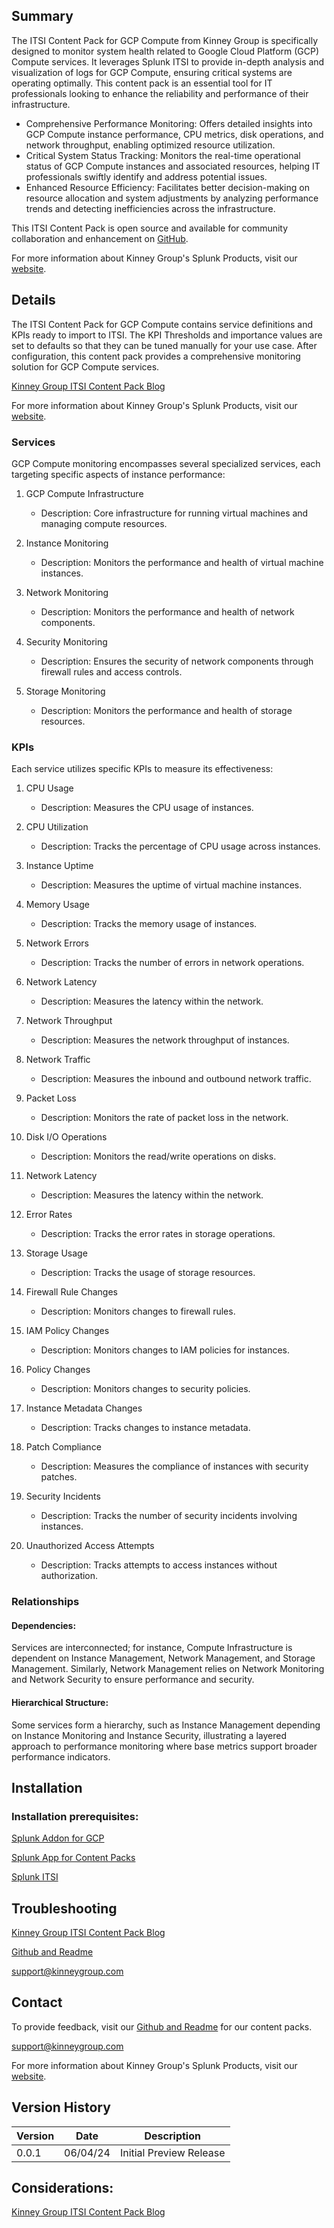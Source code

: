 ## Summary
The ITSI Content Pack for GCP Compute from Kinney Group is specifically designed to monitor system health related to Google Cloud Platform (GCP) Compute services. It leverages Splunk ITSI to provide in-depth analysis and visualization of logs for GCP Compute, ensuring critical systems are operating optimally. This content pack is an essential tool for IT professionals looking to enhance the reliability and performance of their infrastructure.

* Comprehensive Performance Monitoring: Offers detailed insights into GCP Compute instance performance, CPU metrics, disk operations, and network throughput, enabling optimized resource utilization.
* Critical System Status Tracking: Monitors the real-time operational status of GCP Compute instances and associated resources, helping IT professionals swiftly identify and address potential issues.
* Enhanced Resource Efficiency: Facilitates better decision-making on resource allocation and system adjustments by analyzing performance trends and detecting inefficiencies across the infrastructure.

This ITSI Content Pack is open source and available for community collaboration and enhancement on [GitHub](https://www.github.com/kinneygroup).

For more information about Kinney Group's Splunk Products, visit our [website](https://atlas.presidio.com).

## Details
The ITSI Content Pack for GCP Compute contains service definitions and KPIs ready to import to ITSI. The KPI Thresholds and importance values are set to defaults so that they can be tuned manually for your use case. After configuration, this content pack provides a comprehensive monitoring solution for GCP Compute services.

[Kinney Group ITSI Content Pack Blog](https://kinneygroup.com/blog/installing-itsi-content-packs/)

For more information about Kinney Group's Splunk Products, visit our [website](https://atlas.presidio.com).

### Services
GCP Compute monitoring encompasses several specialized services, each targeting specific aspects of instance performance:

1. GCP Compute Infrastructure
    * Description: Core infrastructure for running virtual machines and managing compute resources.

2. Instance Monitoring
    * Description: Monitors the performance and health of virtual machine instances.

3. Network Monitoring
    * Description: Monitors the performance and health of network components.

4. Security Monitoring
    * Description: Ensures the security of network components through firewall rules and access controls.

5. Storage Monitoring
    * Description: Monitors the performance and health of storage resources.


### KPIs
Each service utilizes specific KPIs to measure its effectiveness:

1. CPU Usage
    * Description: Measures the CPU usage of instances.

2. CPU Utilization
    * Description: Tracks the percentage of CPU usage across instances.

3. Instance Uptime
    * Description: Measures the uptime of virtual machine instances.

4. Memory Usage
    * Description: Tracks the memory usage of instances.

5. Network Errors
    * Description: Tracks the number of errors in network operations.

6. Network Latency
    * Description: Measures the latency within the network.

7. Network Throughput
    * Description: Measures the network throughput of instances.

8. Network Traffic
    * Description: Measures the inbound and outbound network traffic.

9. Packet Loss
    * Description: Monitors the rate of packet loss in the network.

10. Disk I/O Operations
    * Description: Monitors the read/write operations on disks.

11. Network Latency
    * Description: Measures the latency within the network.

12. Error Rates
    * Description: Tracks the error rates in storage operations.

13. Storage Usage
    * Description: Tracks the usage of storage resources.

14. Firewall Rule Changes
    * Description: Monitors changes to firewall rules.

15. IAM Policy Changes
    * Description: Monitors changes to IAM policies for instances.

16. Policy Changes
    * Description: Monitors changes to security policies.

17. Instance Metadata Changes
    * Description: Tracks changes to instance metadata.

18. Patch Compliance
    * Description: Measures the compliance of instances with security patches.

19. Security Incidents
    * Description: Tracks the number of security incidents involving instances.

20. Unauthorized Access Attempts
    * Description: Tracks attempts to access instances without authorization.


### Relationships
#### Dependencies:
Services are interconnected; for instance, Compute Infrastructure is dependent on Instance Management, Network Management, and Storage Management. Similarly, Network Management relies on Network Monitoring and Network Security to ensure performance and security.

#### Hierarchical Structure:
Some services form a hierarchy, such as Instance Management depending on Instance Monitoring and Instance Security, illustrating a layered approach to performance monitoring where base metrics support broader performance indicators.

## Installation

### Installation prerequisites:

[Splunk Addon for GCP](https://splunkbase.splunk.com)

[Splunk App for Content Packs](https://splunkbase.splunk.com/app/5391)

[Splunk ITSI](https://www.splunk.com/en_us/products/it-service-intelligence.html)

## Troubleshooting

[Kinney Group ITSI Content Pack Blog](https://kinneygroup.com/blog/installing-itsi-content-packs/)

[Github and Readme](https://www.github.com/kinneygroup)

support@kinneygroup.com

## Contact

To provide feedback, visit our [Github and Readme](https://www.github.com/kinneygroup) for our content packs.

support@kinneygroup.com

For more information about Kinney Group's Splunk Products, visit our [website](https://atlas.presidio.com).

## Version History

| Version | Date  | Description               |
|---------|-------|---------------------------|
| 0.0.1   | 06/04/24 | Initial Preview Release   |

## Considerations:

[Kinney Group ITSI Content Pack Blog](https://kinneygroup.com/blog/installing-itsi-content-packs/)
